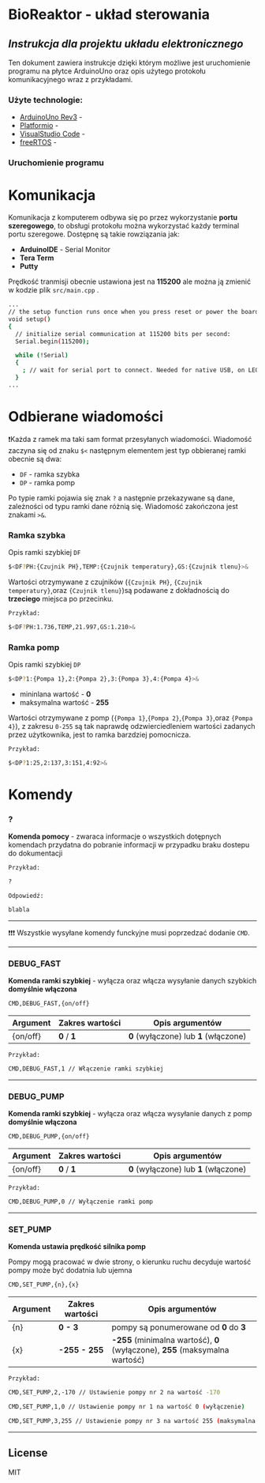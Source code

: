 # BioReaktor - układ sterowania
## _Instrukcja dla projektu układu elektronicznego_
Ten dokument zawiera instrukcje dzięki którym możliwe jest uruchomienie programu na płytce ArduinoUno oraz opis użytego protokołu komunikacyjnego wraz z przykładami.

### Użyte technologie:
- [ArduinoUno Rev3] - 
- [Platformio] -
- [VisualStudio Code] - 
- [freeRTOS] - 

### Uruchomienie programu 

# Komunikacja

Komunikacja z komputerem odbywa się po przez wykorzystanie **portu szeregowego**, to obsługi protokołu można wykorzystać każdy terminal portu szeregowe. Dostępnę są takie rowziązania jak:

- **ArduinoIDE** - Serial Monitor
- **Tera Term**
- **Putty**

Prędkość tranmisji obecnie ustawiona jest na **115200** ale można ją zmienić w kodzie plik ```src/main.cpp``` .

```sh
...
// the setup function runs once when you press reset or power the board
void setup()
{
  // initialize serial communication at 115200 bits per second:
  Serial.begin(115200);

  while (!Serial)
  {
    ; // wait for serial port to connect. Needed for native USB, on LEONARDO, MICRO, YUN, and other 32u4 based boards.
  }
...
```


# Odbierane wiadomości

❗Każda z ramek ma taki sam format przesyłanych wiadomości. Wiadomość zaczyna się od znaku `$<` następnym elementem jest typ obbieranej ramki obecnie są dwa: 
- `DF` - ramka szybka
- `DP` - ramka pomp

Po typie ramki pojawia się znak `?` a następnie przekazywane są dane, zależności od typu ramki dane różnią się. Wiadomość zakończona jest znakami `>&`.


### Ramka szybka
Opis ramki szybkiej `DF`

```sh
$<DF?PH:{Czujnik PH},TEMP:{Czujnik temperatury},GS:{Czujnik tlenu}>&
```
Wartości otrzymywane z czujników (```{Czujnik PH}```, ```{Czujnik temperatury}```,oraz ```{Czujnik tlenu}```)są podawane z dokładnością do **trzeciego** miejsca po przecinku.

`Przykład: `
```sh
$<DF?PH:1.736,TEMP,21.997,GS:1.210>&
```


### Ramka pomp
Opis ramki szybkiej `DP`
```sh
$<DP?1:{Pompa 1},2:{Pompa 2},3:{Pompa 3},4:{Pompa 4}>&
```
- mininlana wartość - **0**
- maksymalna wartość - **255**

Wartości otrzymywane z pomp (```{Pompa 1}```,```{Pompa 2}```,```{Pompa 3}```,oraz ```{Pompa 4}```), z zakresu ```0-255```  są tak naprawdę odzwierciedleniem wartości zadanych przez użytkownika, jest to ramka barzdziej pomocnicza. 

`Przykład: `
```sh
$<DP?1:25,2:137,3:151,4:92>&
```

# Komendy

### ?
**Komenda pomocy** - zwaraca informacje o wszystkich dotępnych komendach przydatna do pobranie informacji w przypadku braku dostepu do dokumentacji

`Przykład:`
```sh
?
```
`Odpowiedź: `
```sh
blabla
```
***
❗❗❗ Wszystkie wysyłane komendy funckyjne  musi poprzedzać dodanie  `CMD`.
***
### DEBUG_FAST
**Komenda ramki szybkiej** - wyłącza oraz włącza wysyłanie danych szybkich **domyślnie włączona** 

```sh
CMD,DEBUG_FAST,{on/off} 
```
| Argument | Zakres wartości | Opis argumentów 
| -------- | --------------- | ----------- |
| {on/off}   | **0** / **1** | **0** (wyłączone) lub **1** (włączone)

`Przykład:`
```sh
CMD,DEBUG_FAST,1 // Włączenie ramki szybkiej
```
***
### DEBUG_PUMP
**Komenda ramki szybkiej** - wyłącza oraz włącza wysyłanie danych z pomp  **domyślnie włączona** 

```sh
CMD,DEBUG_PUMP,{on/off} 
```
| Argument | Zakres wartości | Opis argumentów 
| -------- | --------------- | ----------- |
| {on/off}   | **0** / **1** | **0** (wyłączone) lub **1** (włączone)

`Przykład:`
```sh
CMD,DEBUG_PUMP,0 // Wyłączenie ramki pomp
```
***

### SET_PUMP
**Komenda ustawia prędkość silnika pomp** 

Pompy mogą pracować w dwie strony, o kierunku ruchu decyduje wartość pompy może być dodatnia lub ujemna 

```sh
CMD,SET_PUMP,{n},{x}
```
| Argument | Zakres wartości | Opis argumentów 
| -------- | --------------- | ----------- |
| {n}   | **0 - 3** | pompy są ponumerowane od **0** do **3**
| {x}   | **-255 - 255** | **-255** (minimalna wartość), **0** (wyłączone), **255** (maksymalna wartość)

`Przykład:`
```sh
CMD,SET_PUMP,2,-170 // Ustawienie pompy nr 2 na wartość -170
```
```sh
CMD,SET_PUMP,1,0 // Ustawienie pompy nr 1 na wartość 0 (wyłączenie)
```
```sh
CMD,SET_PUMP,3,255 // Ustawienie pompy nr 3 na wartość 255 (maksymalna wartość)
```
***

## License

MIT

[//]: # (These are reference links used in the body of this note and get stripped out when the markdown processor does its job. There is no need to format nicely because it shouldn't be seen. Thanks SO - http://stackoverflow.com/questions/4823468/store-comments-in-markdown-syntax)

[ArduinoUno Rev3]: <https://store-usa.arduino.cc/products/arduino-uno-rev3>
[Platformio]: <https://platformio.org/>
[freeRTOS]: <https://www.freertos.org/>
[VisualStudio Code]: <https://code.visualstudio.com/>
